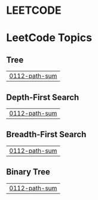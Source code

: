 # LEETCODE
<!---LeetCode Topics Start-->
# LeetCode Topics
## Tree
|  |
| ------- |
| [0112-path-sum](https://github.com/Tushar-Barik-78/LEETCODE/tree/master/0112-path-sum) |
## Depth-First Search
|  |
| ------- |
| [0112-path-sum](https://github.com/Tushar-Barik-78/LEETCODE/tree/master/0112-path-sum) |
## Breadth-First Search
|  |
| ------- |
| [0112-path-sum](https://github.com/Tushar-Barik-78/LEETCODE/tree/master/0112-path-sum) |
## Binary Tree
|  |
| ------- |
| [0112-path-sum](https://github.com/Tushar-Barik-78/LEETCODE/tree/master/0112-path-sum) |
<!---LeetCode Topics End-->